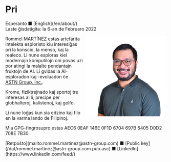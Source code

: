 Pri
===

<div class="center">Esperanto ■ [English](/en/about/)</div>
<div class="center">Laste ĝisdatigita: la 6-an de Februaro 2022</div>

<div>
<img src="/bil/ebzzry.webp" style="float: right; width: 50%; margin: 0px 0px 0px 10px">

Rommel MARTÍNEZ estas artefarita intelekta esploristo kiu interesiĝas pri la
konscio, la menso, kaj la realeco. Li nune esploras kiel modernajn komputilojn
oni povas uzi por atingi la malalte pendantajn fruktojn de AI. Li gvidas la
AI-esploradon kaj -evoluadon ĉe
[ASTN Group, Inc.](https://astn-group.com).

Krome, fiziktrejnado kaj sportoj tre interesas al li, precipe per globhalteroj,
kalistenoj, kaj golfo.

Li nune loĝas kun sia edzino kaj filo en la varma lando de Filipinoj.

Mia GPG-fingrosupro estas AEC6 0EAF 146E 0F1D 6704 697B 5405 D0D2 708E 7B30.
</div>
<div class="center">
[Retpoŝto](mailto:rommel.martinez@astn-group.com) ■ [Public key](/dat/rommel.martinez@astn-group.com.pub.asc) ■ [LinkedIn](https://www.linkedin.com/feed/)<br>
</div>
